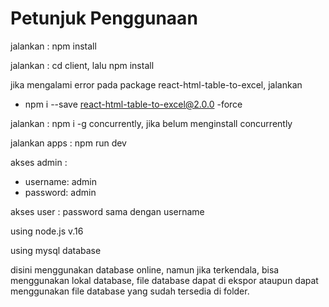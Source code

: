 # Petunjuk Penggunaan 

jalankan : npm install

jalankan : cd client, lalu npm install

jika mengalami error pada package react-html-table-to-excel, jalankan
- npm i --save react-html-table-to-excel@2.0.0 -force

jalankan : npm i -g concurrently, jika belum menginstall concurrently

jalankan apps : npm run dev

akses admin :
- username: admin
- password: admin

akses user :
password sama dengan username

using node.js v.16

using mysql database

disini menggunakan database online, namun jika terkendala, bisa menggunakan lokal database, file database dapat di ekspor ataupun dapat menggunakan file database yang sudah tersedia di folder.
